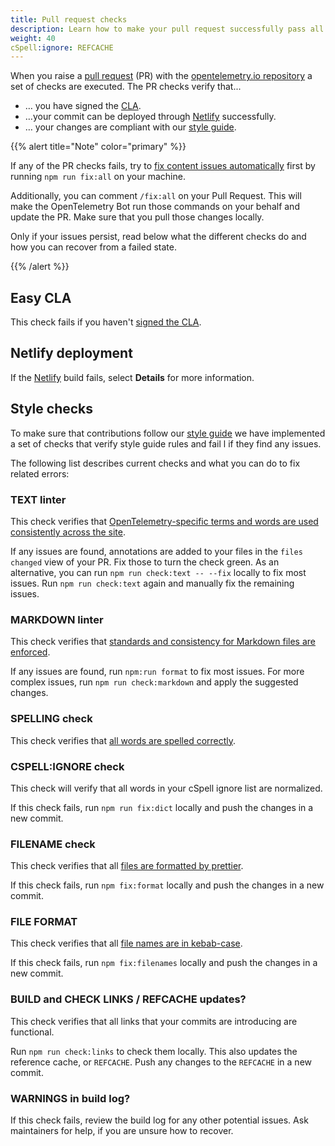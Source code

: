 ```yaml
---
title: Pull request checks
description: Learn how to make your pull request successfully pass all checks
weight: 40
cSpell:ignore: REFCACHE
---
```


When you raise a
[pull request](https://docs.github.com/en/get-started/learning-about-github/github-glossary#pull-request)
(PR) with the
[opentelemetry.io repository](https://github.com/open-telemetry/opentelemetry.io)
a set of checks are executed. The PR checks verify that...

- … you have signed the [CLA](#easy-cla).
- …your commit can be deployed through [Netlify](#netlify-deployment)
  successfully.
- … your changes are compliant with our [style guide](#style-checks).

{{% alert title="Note" color="primary" %}}

If any of the PR checks fails, try to
[fix content issues automatically](../pull-requests/#fix-content-issues-automatically)
first by running `npm run fix:all` on your machine.

Additionally, you can comment `/fix:all` on your Pull Request. This will make
the OpenTelemetry Bot run those commands on your behalf and update the PR. Make
sure that you pull those changes locally.

Only if your issues persist, read below what the different checks do and how you
can recover from a failed state.

{{% /alert %}}

## Easy CLA

This check fails if you haven't [signed the CLA](../prerequisites/#cla).

## Netlify deployment

If the [Netlify](https://www.netlify.com/) build fails, select **Details** for
more information.

## Style checks

To make sure that contributions follow our [style guide](../style-guide/) we
have implemented a set of checks that verify style guide rules and fail l if
they find any issues.

The following list describes current checks and what you can do to fix related
errors:

### TEXT linter

This check verifies that
[OpenTelemetry-specific terms and words are used consistently across the site](../style-guide/#opentelemetryio-word-list).

If any issues are found, annotations are added to your files in the
`files changed` view of your PR. Fix those to turn the check green. As an
alternative, you can run `npm run check:text -- --fix` locally to fix most
issues. Run `npm run check:text` again and manually fix the remaining issues.

### MARKDOWN linter

This check verifies that
[standards and consistency for Markdown files are enforced](../style-guide/#markdown-standards).

If any issues are found, run `npm:run format` to fix most issues. For more
complex issues, run `npm run check:markdown` and apply the suggested changes.

### SPELLING check

This check verifies that
[all words are spelled correctly](../style-guide/#spell-checking).

### CSPELL:IGNORE check

This check will verify that all words in your cSpell ignore list are normalized.

If this check fails, run `npm run fix:dict` locally and push the changes in a
new commit.

### FILENAME check

This check verifies that all
[files are formatted by prettier](../style-guide/#file-format).

If this check fails, run `npm fix:format` locally and push the changes in a new
commit.

### FILE FORMAT

This check verifies that all
[file names are in kebab-case](../style-guide/#file-names).

If this check fails, run `npm fix:filenames` locally and push the changes in a
new commit.

### BUILD and CHECK LINKS / REFCACHE updates?

This check verifies that all links that your commits are introducing are
functional.

Run `npm run check:links` to check them locally. This also updates the reference
cache, or `REFCACHE`. Push any changes to the `REFCACHE` in a new commit.

### WARNINGS in build log?

If this check fails, review the build log for any other potential issues. Ask
maintainers for help, if you are unsure how to recover.
